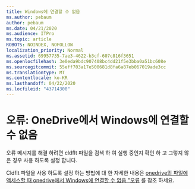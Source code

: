 ```yaml
---
title: Windows에 연결할 수 없음
ms.author: pebaum
author: pebaum
ms.date: 04/21/2020
ms.audience: ITPro
ms.topic: article
ROBOTS: NOINDEX, NOFOLLOW
localization_priority: Normal
ms.assetid: 69957735-7ae3-4622-b3cf-607c816f3651
ms.openlocfilehash: 3e0eda9bdc907408bc4dd21f5e3bba0a51bc608e
ms.sourcegitcommit: 55eff703a17e500681d8fa6a87eb067019ade3cc
ms.translationtype: MT
ms.contentlocale: ko-KR
ms.lasthandoff: 04/22/2020
ms.locfileid: "43714300"
---
```

# <a name="error-onedrive-cannot-connect-to-windows"></a>오류: OneDrive에서 Windows에 연결할 수 없음

오류 메시지를 해결 하려면 cldflt 파일을 검색 하 여 실행 중인지 확인 하 고 그렇지 않은 경우 사용 하도록 설정 합니다. 
  
Cldflt 파일을 사용 하도록 설정 하는 방법에 대 한 자세한 내용은 [onedrive의 파일에 액세스할 때 onedrive에서 Windows에 연결할 수 없음 "오류](https://go.microsoft.com/fwlink/?Linkid=2031032) 를 참조 하세요.
  

